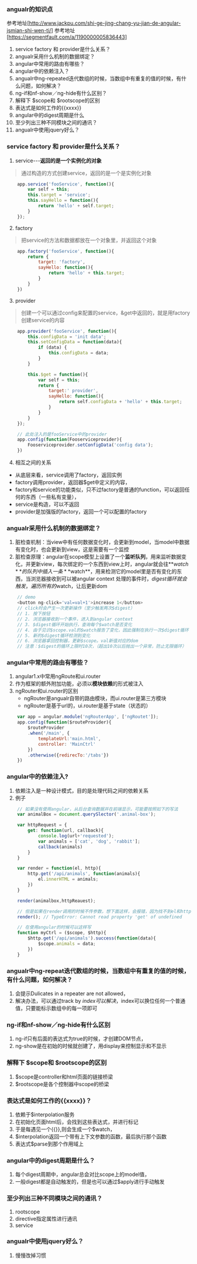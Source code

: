 ### angualr的知识点
参考地址[http://www.jackpu.com/shi-ge-jing-chang-yu-jian-de-angular-jsmian-shi-wen-ti/]
参考地址[https://segmentfault.com/a/1190000005836443]
1. service factory 和 provider是什么关系？
2. angualr采用什么机制的数据绑定？
3. angular中常用的路由有哪些？
4. angular中的依赖注入？
5. angualr中ng-repeated迭代数组的时候，当数组中有重复的值的时候，有什么问题，如何解决？
6. ng-if和nf-show／ng-hide有什么区别？
7. 解释下 $scope和 $rootscope的区别
8. 表达式是如何工作的{{xxxx}}
9. angular中的digest周期是什么
10. 至少列出三种不同模块之间的通讯？
11. angualr中使用jquery好么？

### service factory 和 provider是什么关系？
1. service---**返回的是一个实例化的对象**
> 通过构造的方式创建service，返回的是一个是实例化对象
```js
	app.service('fooService', function(){
		var self = this;
		this.target = 'service';
		this.sayHello = function(){
			return 'hello' + self.target;
		}
	});
```
2. factory
> 把service的方法和数据都放在一个对象里，并返回这个对象
```js
	app.factory('fooService', function(){
		return {
			target: 'factory',
			sayHello: function(){
				return 'hello' + this.target;
			}
		}
	})
```
3. provider
> 创建一个可以通过config来配置的service，&get中返回的，就是用factory创建service的内容
```js
	app.provider('fooService', function(){
		this.configData = 'init data';
		this.setConfigData = function(data){
			if (data) {
				this.configData = data;
			}
		}

		this.$get = function(){
			var self = this;
			return {
				target:' provider',
				sayHello: function(){
					return self.configData + 'hello' + this.target;
				}
			}
		}
	});

	// 此处注入的是fooService中的provider
	app.config(function(Fooserviceprovider){
		Fooserviceprovider.setConfigData('config data');
	})
```

4. 相互之间的关系
+ 从底层来看，service调用了factory，返回实例
+ factory调用provider，返回器$get中定义的内容，
+ factory和service的功能类似，只不过factory是普通的function，可以返回任何的东西（一些私有变量），
+ service是构造，可以不返回
+ provider是加强版的factory，返回一个可以配置的factory


### angualr采用什么机制的数据绑定？
1. 脏检查机制：当view中有任何数据变化时，会更新到model，当model中数据有变化时，也会更新到view，这是需要有一个监控
2. 脏检查原理：angular在scope模型上设置了一个**监听队列**，用来监听数据变化，并更新view，每次绑定的一个东西到view上时，angular就会往**$watch**的队列中插入一条**$watch**，用来检测它的model里是否有变化的东西，当浏览器接收到可以被angular context 处理的事件时，$digest循环就会触发，遍历所有的$watch，让后更新dom

```js
	// demo
	<button ng-click='val=val+1'>increase 1</button>
	// click时会产生一次更新操作（至少触发两次$digest）
	// 1. 按下按钮
	// 2. 浏览器接收到一个事件，进入到angular context
	// 3. $digest循环开始执行，查询每个$watch是否变化
	// 4. 由于见识$scope.val的$watch报告了变化，因此强制在执行一次$digest循环
	// 5. 新的$digest循环检测到变化
	// 6. 浏览器拿回控制器，更新$scope。val新值对应的dom
	// 注意：$digest的循环上限时10次，（超出10次以后抛出一个异常，防止无限循环）
```

### angular中常用的路由有哪些？
1. angular1.x中常用ngRoute和ui.router
2. 作为框架的额外附加功能，必须以**模块依赖**的形式被注入
3. ngRouter和ui.router的区别
	+ ngRouter是angualr自带的路由模块，而ui.router是第三方模块
	+ ngRouter是基于url的，ui.router是基于state（状态的）

```js
	var app = angular.module('ngRouterApp', ['ngRoutet']);
	app.config(function($routeProvider){
		$routeProvider
		.when('/main', {
			templateUrl:'main.html',
			controller: 'MainCtrl'
		})
		.otherwise({redirecTo:'/tabs'})
	})
```

### angular中的依赖注入?
1. 依赖注入是一种设计模式，目的是处理代码之间的依赖关系
2. 例子
```js
	// 如果没有使用angular，从后台查询数据并在前端显示，可能要按照如下的写法
	var animalBox = document.querySlector('.animal-box');

	var httpRequest = {
		get: function(url, callback){
			console.log(url+'requested');
			var animals = ['cat', 'dog', 'rabbit'];
	        callback(animals)
		}
	}

	var render = function(el, http){
		http.get('/api/animals', function(animals){
			el.innerHTML = animals;
		})
	}

	render(animalbox,httpReauest);

	// 但是如果在render调用的时候不传参数，想下面这样，会报错，因为找不到el和http的依赖了，运行的时候不会自动查找依赖项
	render(); // TypeError: Cannot read property 'get' of undefined

	// 在使用angular的时候可以这样写
	function myCtrl = ($scope, $http){
		$http.get('/api/animals').success(function(data){
			$scope.animals = data;
		})
	}
```

### angualr中ng-repeat迭代数组的时候，当数组中有重复的值的时候，有什么问题，如何解决？
1. 会提示Dulicates in a repeater are not allowed，
2. 解决办法，可以通过track by $index可以解决，$index可以换位任何一个普通值，只要能标示数组中的每一项即可


### ng-if和nf-show／ng-hide有什么区别 
1. ng-if只有后面的表达式为true的时候，才创建DOM节点，
2. ng-show是在初始的时候就创建了，用display来控制显示和不显示

### 解释下 $scope和 $rootscope的区别
1. $scope是controller和html页面的链接桥梁
2. $rootscope是各个控制器中scope的桥梁

### 表达式是如何工作的{{xxxx}}？
1. 依赖于$interpolation服务
2. 在初始化页面html后，会找到这些表达式，并进行标记
3. 于是每遇见一个{{}},则会生成一个$watch，
4. $interpolation返回一个带有上下文参数的函数，最后执行那个函数
5. 表达式$parse到那个作用域上

### angular中的digest周期是什么？
1. 每个digest周期中，angular总会对比scope上的model值，
2. 一般digest都是自动触发的，但是也可以通过$apply进行手动触发


### 至少列出三种不同模块之间的通讯？
1. rootscope
2. directive指定属性进行通讯
3. service

### angualr中使用jquery好么？
1. 慢慢改掉习惯


